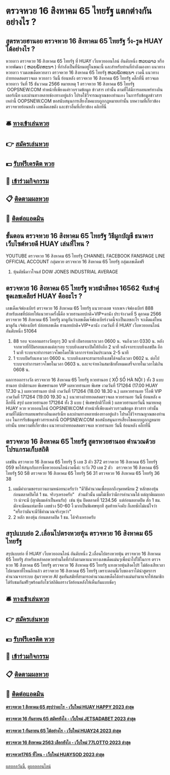 # ตรวจหวย 16 สิงหาคม 65 ไทยรัฐ แตกต่างกันอย่างไร ?
## สูตรหวยฮานอย ตรวจหวย 16 สิงหาคม 65 ไทยรัฐ วิ่ง-รูด HUAY ได้อย่างไร ?
หวยลาว ตรวจหวย 16 สิงหาคม 65 ไทยรัฐ ที่ HUAY เว็บหวยออนไลน์ อันดับหนึ่ง ຫວຍລາວ หรือ หวยพัฒนา ( ຫວຍພັດທະນາ ) ที่กำลังเป็นที่นิยมอยู่ในขณะนี้ และสำหรับท่านที่กำลังมองหา แนวทางหวยลาว รวมเลขเด็ดหวยลาว ตรวจหวย 16 สิงหาคม 65 ไทยรัฐ ຫວຍພັດທະນາ งวดนี้
 แนวทางถ่ายทอดสดตรวจผล หวยลาว วันนี้ ย้อนหลัง ตรวจหวย 16 สิงหาคม 65 ไทยรัฐ คลิ๊กที่นี่ 
ตรวจผลหวยลาว วันที่ 15 ธันวาคม 2566
หมายเหตุ 1 ตรวจหวย 16 สิงหาคม 65 ไทยรัฐ  OOPSNEW.COM ทำหน้าที่เพียงแค่รวบรวมข้อมูล ข่าวสาร เท่านั้น ตามที่ได้มีการเผยแพร่ทางอินเตอร์เน็ท และผ่านทางหลายช่องทางอยู่แล้ว โปรดใช้วิจารณญาณของท่านเอง ในการรับข้อมูลข่าวสารเหล่านี้ OOPSNEW.COM ขอสนับสนุนการเสี่ยงโชคแบบถูกกฎหมายเท่านั้น
บทความที่เกี่ยวข้อง
ตรวจหวยย้อนหลัง เลขเด็ดเลขดัง และข่าวอื่นที่เกี่ยวข้อง คลิกที่นี่

## 🛎 [ทางเข้าเล่นหวย](https://bit.ly/3BG5bNw)
## 👉 [สมัครเล่นหวย](https://bit.ly/3BG5bNw)
## 💵 [รับฟรีเครดิต หวย](https://bit.ly/3C3mvgS)
## 👑 [เข้าร่วมกิจกรรม](https://bit.ly/3C3mvgS)
## 📋 [ติดตามผลหวย](https://bit.ly/3C3mvgS)
## 📱 [ติดต่อแอดมิน](https://bit.ly/3C3mvgS)

## ขั้นตอน ตรวจหวย 16 สิงหาคม 65 ไทยรัฐ วิธีผูกบัญชี ธนาคารเว็บไซต์หวยดี HUAY เล่นที่ไหน ?
YOUTUBE ตรวจหวย 16 สิงหาคม 65 ไทยรัฐ CHANNEL
FACEBOOK FANSPAGE
LINE OFFICIAL ACCOUNT
กลุ่มหวย ตรวจหวย 16 สิงหาคม 65 ไทยรัฐ กลุ่มเลขเด็ดฟรี
1. หุ้นดัชนีดาวโจนส์ DOW JONES INDUSTRIAL AVERAGE

## ตรวจหวย 16 สิงหาคม 65 ไทยรัฐ หวยม้าสีทอง 16562 จับเข้าคู่ชุดเลขเคลียร์ HUAY คืออะไร ?
เลขเด็ดเจ้ฟองเบียร์ ตรวจหวย 16 สิงหาคม 65 ไทยรัฐ แนวทางเลข จากเพจ เจ้ฟองเบียร์ 888 สำหรับเลขที่ปล่อยให้แนวทางครั้งนี้คือ หวยฮานอยปกติ+VIP+ดานัง ประจำงวดที่ 5 ตุลาคม 2566 ตรวจหวย 16 สิงหาคม 65 ไทยรัฐ มาดูกันว่าเลขเด็ดเจ๊ฟองเบียร์งวดนี้จะเป็นเลขอะไร จะเด็ดแค่ไหนมาดูกัน
เจ้ฟองเบียร์ ปล่อยเลขเด็ด ฮานอยปกติ+VIP+ดานัง งวดวันที่ ที่ HUAY เว็บหวยออนไลน์ อันดับหนึ่ง 51064
1. 88 รอบ จะออกผลรางวัลทุกๆ 30 นาที เปิดรอบแรกเวลา 0600 น. จนถึงเวลา 0330 น. หลังจากหวยยี่กีปิดรอบแทงแต่ละรอบ ระบบยิงเลขจะเปิดให้ยิงอีก 2 นาที หลังจากระบบยิงเลขปิด อีก 1 นาที ระบบจะทำการตรวจโพยโดยใช้เวลาการจ่ายเงินประมาณ 2-5 นาที
2. 1 ระบบปิดรับแทงเวลา 0600 น. ระบบยิงเลขจะสามารถยิงเลขได้จนถึงเวลา 0602 น. ต่อไประบบจะทำการตรวจโพยในเวลา 0603 น. และจะจ่ายเงินสมาชิกทั้งหมดเสร็จภายในเวลาไม่เกิน 0608 น.

ผลการออกรางวัล ตรวจหวย 16 สิงหาคม 65 ไทยรัฐ หวยฮานอย ( XỔ SỐ HÀ NỘI ) ทั้ง 3 แบบ ฮานอย ปกติฮานอย พิเศษฮานอย VIP
ผลหวยฮานอย พิเศษ งวดวันที่ 171264 (17.00 HUAY 17.30 น.)
ผลหวยฮานอย ปกติ งวดวันที่ 171264 (18.00 18.30 น.)
ผลหวยฮานอย วีไอพี VIP งวดวันที่ 171264 (19.00 19.30 น.)
 แนวทางถ่ายทอดสดตรวจผล หวยฮานอย วันนี้ ย้อนหลัง คลิ๊กที่นี่ 
สรุป ผลหวยฮานอย 171264 ทั้ง 3 แบบ ( พิเศษปกติวีไอพี ) ผลหวยฮานอยวันนี้
หมายเหตุ HUAY หวย หวยออนไลน์ OOPSNEW.COM ทำหน้าที่เพียงแค่รวบรวมข้อมูล ข่าวสาร เท่านั้น ตามที่ได้มีการเผยแพร่ทางอินเตอร์เน็ท และผ่านทางหลายช่องทางอยู่แล้ว โปรดใช้วิจารณญาณของท่านเอง ในการรับข้อมูลข่าวสารเหล่านี้ OOPSNEW.COM ขอสนับสนุนการเสี่ยงโชคแบบถูกกฎหมายเท่านั้น
บทความที่เกี่ยวข้อง
แนวทางถ่ายทอดสดตรวจผล หวยฮานอย วันนี้ ย้อนหลัง คลิ๊กที่นี่

## ตรวจหวย 16 สิงหาคม 65 ไทยรัฐ สูตรหวยฮานอย คำนวณด้วยโปรแกรมเก็บสถิติ
เลขฟัน ตรวจหวย 16 สิงหาคม 65 ไทยรัฐ 5
เลข 3 ตัว 372 ตรวจหวย 16 สิงหาคม 65 ไทยรัฐ 059
ขอให้สนุกกับการซื้อหวยออนไลน์งวดนี้ค่ะ
ระวัง 70
เลข 2 ตัว   ตรวจหวย 16 สิงหาคม 65 ไทยรัฐ 50 58 ตรวจหวย 16 สิงหาคม 65 ไทยรัฐ 56 31 ตรวจหวย 16 สิงหาคม 65 ไทยรัฐ 36 38
1. ผมมีคำถามขอรบกวนถามหน่อยนะครับว่า "มีวิธีคำนวณเพื่อบอกถึงจุดทศนิยม 2 หลักของหุ้นก่อนตลาดปิดได้ 1 ชม. จริงๆเหรอครับ"   ส่วนตัวนั้น ผมไม่เชื่อว่ามีการคำนวณได้ แต่ญาติผมบอกว่า น่าจะมี (ญาติผมเค้าเป็นคนรับ)  เช่น หุ้น ปิดตลาดที่ 1234.56  แต่ก่อนตลาดปิด สัก 1 ชม. มักจะมีคนแห่มาซื้อ เลขช่วง 50-60 งี้ มากเป็นพิเศษทุกที สุดท้ายเจ๊งคับ ก็เลยชักไม่แน่ใจว่า "หรือว่ามันจะมีวิธีคำณวณจริงๆหว่า"
2. 2 หลัก ของหุ้น ก่อนตลาดปิด 1 ชม. ได้จริงเหรอครับ

## สรุปแบบย่อ 2.เลื่อนไปตรงหวยหุ้น ตรวจหวย 16 สิงหาคม 65 ไทยรัฐ
สรุปแบบย่อ ที่ HUAY เว็บหวยออนไลน์ อันดับหนึ่ง 2.เลื่อนไปตรงหวยหุ้น ตรวจหวย 16 สิงหาคม 65 ไทยรัฐ สำหรับเหล่าคอหวยท่านใดที่กำลังตามหาแนวทางเลขเด็ดแม่นๆเพื่อนำไปใช้ในการ ตรวจหวย 16 สิงหาคม 65 ไทยรัฐ ตรวจหวย 16 สิงหาคม 65 ไทยรัฐ แทงหวยหุ้นสิงคโปร์ ไม่ต้องเสียเวลาไปตามหาที่ไหนอีกแล้ว ตรวจหวย 16 สิงหาคม 65 ไทยรัฐ เพราะตอนนี้เว็บของเราได้นำสูตรการคำนวณจากระบบ ลุ้นรวยหวย AI สุดทันสมัยที่สามารถคำนวณเลขเด็ดได้อย่างแม่นยำมาแจกให้สมาชิกได้รับชมกันฟรีๆพร้อมกับโชว์สถิติผลรางวัลย้อนหลังให้เห็นกันแบบชัดๆ

## 🛎 [ทางเข้าเล่นหวย](https://bit.ly/3BG5bNw)
## 👉 [สมัครเล่นหวย](https://bit.ly/3BG5bNw)
## 💵 [รับฟรีเครดิต หวย](https://bit.ly/3C3mvgS)
## 👑 [เข้าร่วมกิจกรรม](https://bit.ly/3C3mvgS)
## 📋 [ติดตามผลหวย](https://bit.ly/3C3mvgS)
## 📱 [ติดต่อแอดมิน](https://bit.ly/3C3mvgS)

#### [ตรวจหวย 1 สิงหาคม 65 สรุปว่าอะไร - เว็บใหม่ HUAY HAPPY 2023 ล่าสุด](https://atom.io/themes/ตรวจหวย%201%20สิงหาคม%2065%20สรุปว่าอะไร%20-%20เว็บใหม่%20huay%20happy%202023%20ล่าสุด)
#### [ตรวจหวย 16 กันยายน 65 สมัครยังไง - เว็บใหม่ JETSADABET 2023 ล่าสุด](https://atom.io/themes/ตรวจหวย%2016%20กันยายน%2065%20สมัครยังไง%20-%20เว็บใหม่%20jetsadabet%202023%20ล่าสุด)
#### [ตรวจหวย 1 กันยายน 65 ได้อย่างไร - เว็บใหม่ HUAY24 2023 ล่าสุด](https://atom.io/themes/ตรวจหวย%201%20กันยายน%2065%20ได้อย่างไร%20-%20เว็บใหม่%20huay24%202023%20ล่าสุด)
#### [ตรวจหวย 16 สิงหาคม 2563 เลือกยังไง - เว็บใหม่ 77LOTTO 2023 ล่าสุด](https://atom.io/themes/ตรวจหวย%2016%20สิงหาคม%202563%20เลือกยังไง%20-%20เว็บใหม่%2077lotto%202023%20ล่าสุด)
#### [ตรวจหวย1765 ที่ไหน - เว็บใหม่ HUAYSOD 2023 ล่าสุด](https://atom.io/themes/ตรวจหวย1765%20ที่ไหน%20-%20เว็บใหม่%20huaysod%202023%20ล่าสุด)

[ผลบอลวันนี้](https://siamsport.tv "ผลบอลวันนี้"), [ดูบอลออนไลน์](https://siamsport.tv/ดูบอลสด "ดูบอลออนไลน์")